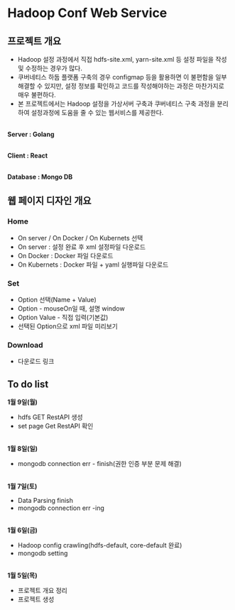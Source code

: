 # Hadoop Conf Web Service

## 프로젝트 개요
* Hadoop 설정 과정에서 직접 hdfs-site.xml, yarn-site.xml 등 설정 파일을 작성 및 수정하는 경우가 많다.
* 쿠버네티스 하둡 플랫폼 구축의 경우 configmap 등을 활용하면 이 불편함을 일부 해결할 수 있지만, 설정 정보를 확인하고 코드를 작성해야하는 과정은 마찬가지로 매우 불편하다.
* 본 프로젝트에서는 Hadoop 설정을 가상서버 구축과 쿠버네티스 구축 과정을 분리하여 설정과정에 도움을 줄 수 있는 웹서비스를 제공한다.
<br></br>

**Server : Golang**
<br></br>

**Client : React** 
<br></br>

**Database : Mongo DB** 

## 웹 페이지 디자인 개요
### Home
* On server / On Docker / On Kubernets 선택
* On server : 설정 완료 후 xml 설정파일 다운로드 
* On Docker : Docker 파일 다운로드
* On Kubernets : Docker 파일 + yaml 실행파일 다운로드

### Set
* Option 선택(Name + Value)
* Option - mouseOn일 때, 설명 window
* Option Value - 직접 입력(기본값) 
* 선택된 Option으로 xml 파일 미리보기

### Download
* 다운로드 링크

## To do list
**1월 9일(월)**
* hdfs GET RestAPI 생성
* set page Get RestAPI 확인
<br></br>

**1월 8일(일)**
* mongodb connection err - finish(권한 인증 부분 문제 해결)
<br></br>

**1월 7일(토)**
* Data Parsing finish
* mongodb connection err -ing 
<br></br>

**1월 6일(금)**
* Hadoop config crawling(hdfs-default, core-default 완료)
* mongodb setting 
<br></br>

**1월 5일(목)**
* 프로젝트 개요 정리
* 프로젝트 생성

